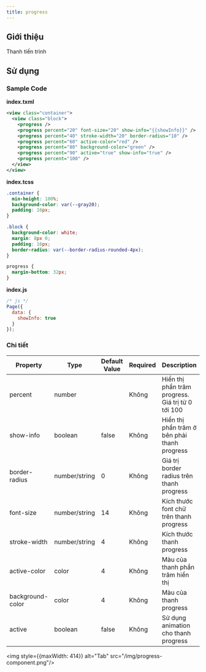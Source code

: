 ```yaml
---
title: progress
---
```


## Giới thiệu

Thanh tiến trình

## Sử dụng

### Sample Code

**index.txml**

```xml
<view class="container">
  <view class="block">
    <progress />
    <progress percent="20" font-size="20" show-info="{{showInfo}}" />
    <progress percent="40" stroke-width="20" border-radius="10" />
    <progress percent="60" active-color="red" />
    <progress percent="80" background-color="green" />
    <progress percent="90" active="true" show-info="true" />
    <progress percent="100" />
  </view>
</view>
```

**index.tcss**

```css
.container {
  min-height: 100%;
  background-color: var(--gray20);
  padding: 16px;
}

.block {
  background-color: white;
  margin: 8px 0;
  padding: 16px;
  border-radius: var(--border-radius-rounded-4px);
}

progress {
  margin-bottom: 32px;
}
```

**index.js**

```js
/* js */
Page({
  data: {
    showInfo: true
  }
});
```

### Chi tiết

| Property         | Type          | Default Value | Required | Description                                       |
| ---------------- | ------------- | ------------- | -------- | ------------------------------------------------- |
| percent          | number        |               | Không    | Hiển thị phần trăm progress. Giá trị từ 0 tới 100 |
| show-info        | boolean       | false         | Không    | Hiển thị phần trăm ở bên phải thanh progress      |
| border-radius    | number/string | 0             | Không    | Giá trị border radius trên thanh progress         |
| font-size        | number/string | 14            | Không    | Kích thước font chữ trên thanh progress           |
| stroke-width     | number/string | 4             | Không    | Kích thước thanh progress                         |
| active-color     | color         | 4             | Không    | Màu của thanh phần trăm hiển thị                  |
| background-color | color         | 4             | Không    | Màu của thanh progress                            |
| active           | boolean       | false         | Không    | Sử dụng animation cho thanh progress              |

<img style={{maxWidth: 414}} alt="Tab" src="/img/progress-component.png"/>
